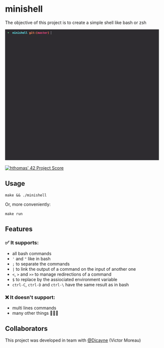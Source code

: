 # minishell

The objective of this project is to create a simple shell like bash or zsh 


![Minishell-gif][minishell-gif]

[![hthomas' 42 Project Score](https://badge42.herokuapp.com/api/project/hthomas/minishell)](https://github.com/JaeSeoKim/badge42)

## Usage

    make && ./minishell
Or, more conveniently:

    make run

## Features
### ✅ It supports:
* all bash commands
* `'` and `"` like in bash
* `;` to separate the commands
* `|` to link the output of a command on the input of another one
* `<`, `>` and `>>` to manage redirections of a command
* `$` to replace by the assiociated environment variable
* `ctrl-C`, `ctrl-D` and `ctrl-\` have the same result as in bash

### ❌ It doesn't support:
* multi lines commands
* many other things 🤷🏻‍♂️

## Collaborators
This project was developed in team with [@Dicayne][dicayne] (Victor Moreau)

[dicayne]: https://github.com/Dicayne
[minishell-gif]: https://github.com/Hugothms/minishell/blob/master/demo-minishell.gif

